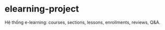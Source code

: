 # elearning-project
Hệ thống e-learning: courses, sections, lessons, enrollments, reviews, Q&amp;A. 
